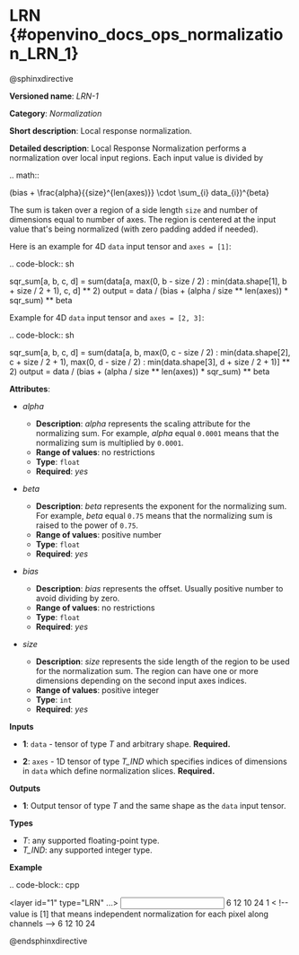 # LRN {#openvino_docs_ops_normalization_LRN_1}

@sphinxdirective

**Versioned name**: *LRN-1*

**Category**: *Normalization*

**Short description**: Local response normalization.

**Detailed description**:
Local Response Normalization performs a normalization over local input regions.
Each input value is divided by

.. math::

   (bias + \frac{alpha}{{size}^{len(axes)}} \cdot \sum_{i} data_{i})^{beta}


The sum is taken over a region of a side length ``size`` and number of dimensions equal to number of axes.
The region is centered at the input value that's being normalized (with zero padding added if needed).

Here is an example for 4D ``data`` input tensor and ``axes = [1]``:

.. code-block:: sh

   sqr_sum[a, b, c, d] =
       sum(data[a, max(0, b - size / 2) : min(data.shape[1], b + size / 2 + 1), c, d] ** 2)
   output = data / (bias + (alpha / size ** len(axes)) * sqr_sum) ** beta


Example for 4D ``data`` input tensor and ``axes = [2, 3]``:

.. code-block:: sh

   sqr_sum[a, b, c, d] =
       sum(data[a, b, max(0, c - size / 2) : min(data.shape[2], c + size / 2 + 1),  max(0, d - size / 2) : min(data.shape[3], d + size / 2 + 1)] ** 2)
   output = data / (bias + (alpha / size ** len(axes)) * sqr_sum) ** beta


**Attributes**:

* *alpha*

  * **Description**: *alpha* represents the scaling attribute for the normalizing sum. For example, *alpha* equal ``0.0001`` means that the normalizing sum is multiplied by ``0.0001``.
  * **Range of values**: no restrictions
  * **Type**: ``float``
  * **Required**: *yes*

* *beta*

  * **Description**: *beta* represents the exponent for the normalizing sum. For example, *beta* equal ``0.75`` means that the normalizing sum is raised to the power of ``0.75``.
  * **Range of values**: positive number
  * **Type**: ``float``
  * **Required**: *yes*

* *bias*

  * **Description**: *bias* represents the offset. Usually positive number to avoid dividing by zero.
  * **Range of values**: no restrictions
  * **Type**: ``float``
  * **Required**: *yes*

* *size*

  * **Description**: *size* represents the side length of the region to be used for the normalization sum. The region can have one or more dimensions depending on the second input axes indices.
  * **Range of values**: positive integer
  * **Type**: ``int``
  * **Required**: *yes*

**Inputs**

* **1**: ``data`` - tensor of type *T* and arbitrary shape. **Required.**

* **2**: ``axes`` - 1D tensor of type *T_IND* which specifies indices of dimensions in ``data`` which define normalization slices. **Required.**

**Outputs**

* **1**: Output tensor of type *T* and the same shape as the ``data`` input tensor.

**Types**


* *T*: any supported floating-point type.
* *T_IND*: any supported integer type.

**Example**

.. code-block:: cpp

   <layer id="1" type="LRN" ...>
       <data alpha="1.0e-04" beta="0.75" size="5" bias="1"/>
       <input>
           <port id="0">
               <dim>6</dim>
               <dim>12</dim>
               <dim>10</dim>
               <dim>24</dim>
           </port>
           <port id="1">
               <dim>1</dim> < !-- value is [1] that means independent normalization for each pixel along channels -->
           </port>
       </input>
       <output>
           <port id="2">
               <dim>6</dim>
               <dim>12</dim>
               <dim>10</dim>
               <dim>24</dim>
           </port>
       </output>
   </layer>


@endsphinxdirective
